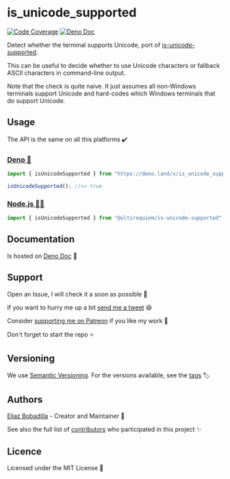 # is_unicode_supported

[![Code Coverage](https://codecov.io/gh/ultirequiem/is_unicode_supported/branch/main/graph/badge.svg)](https://codecov.io/gh/ultirequiem/is_unicode_supported)
[![Deno Doc](https://doc.deno.land/badge.svg)](https://doc.deno.land/https/deno.land/x/is_unicode_supported/mod.ts)

Detect whether the terminal supports Unicode, port of
[is-unicode-supported](https://github.com/sindresorhus/is-unicode-supported).

This can be useful to decide whether to use Unicode characters or fallback ASCII
characters in command-line output.

Note that the check is quite naive. It just assumes all non-Windows terminals
support Unicode and hard-codes which Windows terminals that do support Unicode.

## Usage

The API is the same on all this platforms ✔️

### [Deno 🦕](https://deno.land/x/is_unicode_supported)

```javascript
import { isUnicodeSupported } from "https://deno.land/x/is_unicode_supported/mod.ts";

isUnicodeSupported(); //=> true
```

### [Node.js 🐢🚀](https://npmjs.com/package/@ultirequiem/is-unicode-supported)

```javascript
import { isUnicodeSupported } from "@ultirequiem/is-unicode-supported";
```

## Documentation

Is hosted on
[Deno Doc](https://doc.deno.land/https://deno.land/x/is_unicode_supported/mod.ts)
📄

## Support

Open an Issue, I will check it a soon as possible 👀

If you want to hurry me up a bit
[send me a tweet](https://twitter.com/UltiRequiem) 😆

Consider [supporting me on Patreon](https://patreon.com/UltiRequiem) if you like
my work 🙏

Don't forget to start the repo ⭐

## Versioning

We use [Semantic Versioning](http://semver.org). For the versions available, see
the [tags](https://github.com/UltiRequiem/is_unicode_supported/tags) 🏷️

## Authors

[Eliaz Bobadilla](https://ultirequiem.com) - Creator and Maintainer 💪

See also the full list of
[contributors](https://github.com/UltiRequiem/is_unicode_supported/contributors)
who participated in this project ✨

## Licence

Licensed under the MIT License 📄

